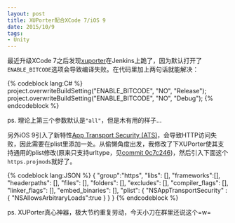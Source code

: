 ```yaml
---
layout: post
title: XUPorter配合XCode 7/iOS 9
date: 2015/10/9
tags:
- Unity
---
```


最近升级XCode 7之后发现[xuporter](http://onevcat.com/2012/12/xuporter/)在Jenkins上跪了，因为默认打开了`ENABLE_BITCODE`选项会导致编译失败。在代码里加上两句话就能解决：

{% codeblock lang:C# %}
project.overwriteBuildSetting("ENABLE_BITCODE", "NO", "Release");
project.overwriteBuildSetting("ENABLE_BITCODE", "NO", "Debug");
{% endcodeblock %}

ps. 理论上第三个参数默认是`"all"`，但是木有用的样子...

<!--more-->

另外iOS 9引入了新特性[App Transport Security (ATS)](https://developer.apple.com/library/prerelease/ios/technotes/App-Transport-Security-Technote/)，会导致HTTP访问失败，因此需要在plist里添加一处。从偷懒角度出发，我修改了下XUPorter使其支持通用的plist修改(原来只支持urltype，见[commit 0c7c246](https://github.com/onevcat/XUPorter/commit/0c7c246b36b464b2a7d905c88cf097cb9bf51c5b))，然后引入下面这个`https.projmods`就好了。

{% codeblock lang:JSON %}
{
	"group":"https",
	"libs": [],
	"frameworks":[],
	"headerpaths": [],
	"files": [],
	"folders": [],
	"excludes": [],
	"compiler_flags": [],
	"linker_flags": [],
	"embed_binaries": [],
    "plist": {
        "NSAppTransportSecurity" : {
        	"NSAllowsArbitraryLoads":true
        }
    }
}
{% endcodeblock %}

ps. XUPorter真心神器，极大节约重复劳动，今天小刀在群里还说这个=w=